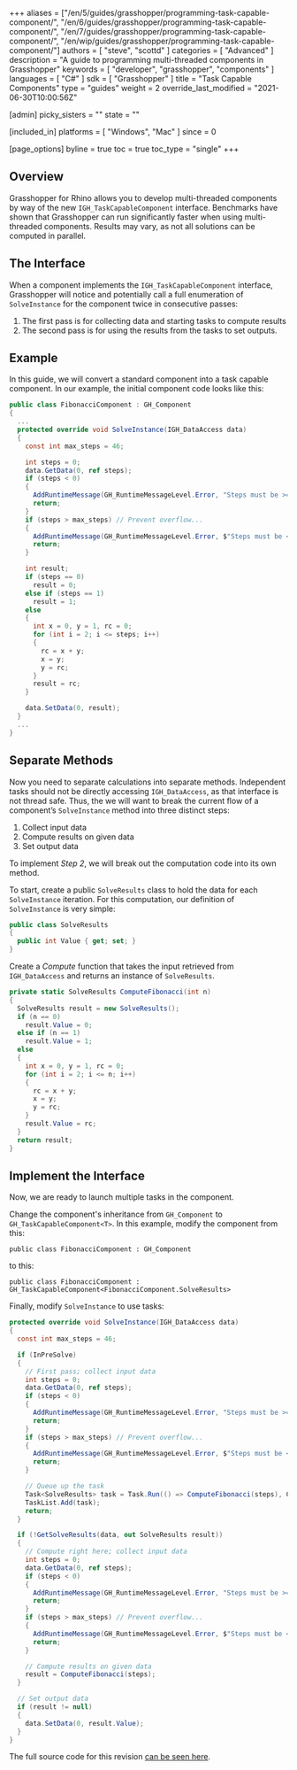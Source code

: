 +++
aliases = ["/en/5/guides/grasshopper/programming-task-capable-component/", "/en/6/guides/grasshopper/programming-task-capable-component/", "/en/7/guides/grasshopper/programming-task-capable-component/", "/en/wip/guides/grasshopper/programming-task-capable-component/"]
authors = [ "steve", "scottd" ]
categories = [ "Advanced" ]
description = "A guide to programming multi-threaded components in Grasshopper"
keywords = [ "developer", "grasshopper", "components" ]
languages = [ "C#" ]
sdk = [ "Grasshopper" ]
title = "Task Capable Components"
type = "guides"
weight = 2
override_last_modified = "2021-06-30T10:00:56Z"

[admin]
picky_sisters = ""
state = ""

[included_in]
platforms = [ "Windows", "Mac" ]
since = 0

[page_options]
byline = true
toc = true
toc_type = "single"
+++

## Overview

Grasshopper for Rhino allows you to develop multi-threaded components by way of the new `IGH_TaskCapableComponent` interface. Benchmarks have shown that Grasshopper can run significantly faster when using multi-threaded components.  Results may vary, as not all solutions can be computed in parallel.

## The Interface

When a component implements the `IGH_TaskCapableComponent` interface, Grasshopper will notice and potentially call a full enumeration of `SolveInstance` for the component twice in consecutive passes:

1. The first pass is for collecting data and starting tasks to compute results
1. The second pass is for using the results from the tasks to set outputs.

## Example

In this guide, we will convert a standard component into a task capable component.  In our example, the initial component code looks like this:

```cs
public class FibonacciComponent : GH_Component
{
  ...
  protected override void SolveInstance(IGH_DataAccess data)
  {
    const int max_steps = 46;

    int steps = 0;
    data.GetData(0, ref steps);
    if (steps < 0)
    {
      AddRuntimeMessage(GH_RuntimeMessageLevel.Error, "Steps must be >= 0.");
      return;
    }
    if (steps > max_steps) // Prevent overflow...
    {
      AddRuntimeMessage(GH_RuntimeMessageLevel.Error, $"Steps must be <= {max_steps}.");
      return;
    }

    int result;
    if (steps == 0)
      result = 0;
    else if (steps == 1)
      result = 1;
    else
    {
      int x = 0, y = 1, rc = 0;
      for (int i = 2; i <= steps; i++)
      {
        rc = x + y;
        x = y;
        y = rc;
      }
      result = rc;
    }

    data.SetData(0, result);
  }
  ...  
}
```

## Separate Methods

Now you need to separate calculations into separate methods.  Independent tasks should not be directly accessing `IGH_DataAccess`, as that interface is not thread safe. Thus, the we will want to break the current flow of a component’s `SolveInstance` method into three distinct steps:

1. Collect input data
1. Compute results on given data
1. Set output data

To implement *Step 2*, we will break out the computation code into its own method.

To start, create a public `SolveResults` class to hold the data for each `SolveInstance` iteration. For this computation, our definition of `SolveInstance` is very simple:

```cs
public class SolveResults
{
  public int Value { get; set; }
}
```

Create a *Compute* function that takes the input retrieved from `IGH_DataAccess` and returns an instance of `SolveResults`.

```cs
private static SolveResults ComputeFibonacci(int n)
{
  SolveResults result = new SolveResults();
  if (n == 0)
    result.Value = 0;
  else if (n == 1)
    result.Value = 1;
  else
  {
    int x = 0, y = 1, rc = 0;
    for (int i = 2; i <= n; i++)
    {
      rc = x + y;
      x = y;
      y = rc;
    }
    result.Value = rc;
  }
  return result;
}
```

## Implement the Interface

Now, we are ready to launch multiple tasks in the component.

Change the component's inheritance from `GH_Component` to `GH_TaskCapableComponent<T>`. In this example, modify the component from this:

`public class FibonacciComponent : GH_Component`

to this:

`public class FibonacciComponent : GH_TaskCapableComponent<FibonacciComponent.SolveResults>`

Finally, modify `SolveInstance` to use tasks:

```cs
protected override void SolveInstance(IGH_DataAccess data)
{
  const int max_steps = 46;

  if (InPreSolve)
  {
    // First pass; collect input data
    int steps = 0;
    data.GetData(0, ref steps);
    if (steps < 0)
    {
      AddRuntimeMessage(GH_RuntimeMessageLevel.Error, "Steps must be >= 0.");
      return;
    }
    if (steps > max_steps) // Prevent overflow...
    {
      AddRuntimeMessage(GH_RuntimeMessageLevel.Error, $"Steps must be <= {max_steps}.");
      return;
    }

    // Queue up the task
    Task<SolveResults> task = Task.Run(() => ComputeFibonacci(steps), CancelToken);
    TaskList.Add(task);
    return;
  }

  if (!GetSolveResults(data, out SolveResults result))
  {
    // Compute right here; collect input data
    int steps = 0;
    data.GetData(0, ref steps);
    if (steps < 0)
    {
      AddRuntimeMessage(GH_RuntimeMessageLevel.Error, "Steps must be >= 0.");
      return;
    }
    if (steps > max_steps) // Prevent overflow...
    {
      AddRuntimeMessage(GH_RuntimeMessageLevel.Error, $"Steps must be <= {max_steps}.");
      return;
    }

    // Compute results on given data
    result = ComputeFibonacci(steps);
  }

  // Set output data
  if (result != null)
  {
    data.SetData(0, result.Value);
  }
}
```

The full source code for this revision [can be seen here](https://github.com/mcneel/rhino-developer-samples/tree/7/grasshopper/cs/SampleGhTaskCapable).
